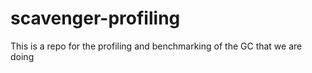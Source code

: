 # scavenger-profiling

This is a repo for the profiling and benchmarking of the GC that we are doing 
